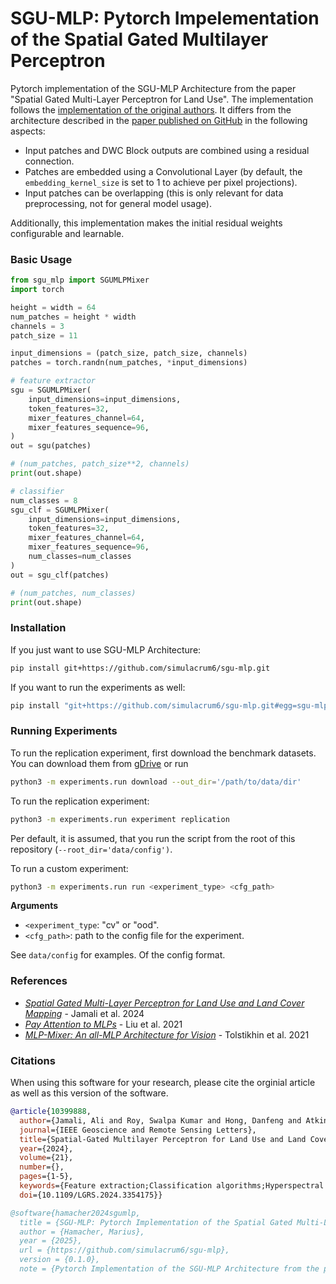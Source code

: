 # SGU-MLP: Pytorch Impelementation of the Spatial Gated Multilayer Perceptron

Pytorch implementation of the SGU-MLP Architecture from the paper "Spatial Gated Multi-Layer Perceptron for Land Use". 
The implementation follows the [implementation of the original authors](https://github.com/aj1365/SGUMLP/blob/main/SGUMLP.ipynb). It differs from the architecture described in the [paper published on GitHub](https://github.com/aj1365/SGUMLP/blob/main/Spatial_Gated_Multi-Layer_Perceptron_for_Land_Use_and_Land_Cover_Mapping.pdf) in the following aspects: 

- Input patches and DWC Block outputs are combined using a residual connection.
- Patches are embedded using a Convolutional Layer (by default, the `embedding_kernel_size` is set to 1 to achieve per pixel projections).
- Input patches can be overlapping (this is only relevant for data preprocessing, not for general model usage).

Additionally, this implementation makes the initial residual weights configurable and learnable. 

### Basic Usage

````python
from sgu_mlp import SGUMLPMixer
import torch

height = width = 64
num_patches = height * width
channels = 3
patch_size = 11

input_dimensions = (patch_size, patch_size, channels)
patches = torch.randn(num_patches, *input_dimensions)

# feature extractor
sgu = SGUMLPMixer(
    input_dimensions=input_dimensions,
    token_features=32,
    mixer_features_channel=64,
    mixer_features_sequence=96,
)
out = sgu(patches)

# (num_patches, patch_size**2, channels)
print(out.shape) 

# classifier
num_classes = 8
sgu_clf = SGUMLPMixer(
    input_dimensions=input_dimensions,      
    token_features=32,                      
    mixer_features_channel=64,              
    mixer_features_sequence=96,
    num_classes=num_classes
)
out = sgu_clf(patches)

# (num_patches, num_classes)
print(out.shape)
````

### Installation

If you just want to use SGU-MLP Architecture:
````bash
pip install git+https://github.com/simulacrum6/sgu-mlp.git
````

If you want to run the experiments as well:
````bash
pip install "git+https://github.com/simulacrum6/sgu-mlp.git#egg=sgu-mlp[experiments]"
````

### Running Experiments

To run the replication experiment, first download the benchmark datasets. 
You can download them from [gDrive](https://drive.usercontent.google.com/download?id=1dLJJrNJpQoQeDHybs37iGxmrSU6aP2xv&export=download) or run

````bash
python3 -m experiments.run download --out_dir='/path/to/data/dir'
````

To run the replication experiment:
````bash
python3 -m experiments.run experiment replication
````
Per default, it is assumed, that you run the script from the root of this repository (``--root_dir='data/config')``.

To run a custom experiment:
````bash
python3 -m experiments.run run <experiment_type> <cfg_path>
````
**Arguments**
- `<experiment_type`: "cv" or "ood".
- `<cfg_path>`: path to the config file for the experiment.

See `data/config` for examples. Of the config format.

### References
- _[Spatial Gated Multi-Layer Perceptron for Land Use and Land Cover Mapping](https://doi.org/10.1109/LGRS.2024.3354175)_ - Jamali et al. 2024
- _[Pay Attention to MLPs](https://dl.acm.org/doi/10.5555/3540261.3540965)_ - Liu et al. 2021
- _[MLP-Mixer: An all-MLP Architecture for Vision](https://dl.acm.org/doi/10.5555/3540261.3542118)_ - Tolstikhin et al. 2021

### Citations

When using this software for your research, please cite the orginial article as well as this version of the software.

```bibtex
@article{10399888,
  author={Jamali, Ali and Roy, Swalpa Kumar and Hong, Danfeng and Atkinson, Peter M. and Ghamisi, Pedram},
  journal={IEEE Geoscience and Remote Sensing Letters}, 
  title={Spatial-Gated Multilayer Perceptron for Land Use and Land Cover Mapping}, 
  year={2024},
  volume={21},
  number={},
  pages={1-5},
  keywords={Feature extraction;Classification algorithms;Hyperspectral imaging;Data models;Transformers;Biological system modeling;Training data;Attention mechanism;image classification;spatial gating unit (SGU);vision transformers (ViTs)},
  doi={10.1109/LGRS.2024.3354175}}
```

````bibtex
@software{hamacher2024sgumlp,
  title = {SGU-MLP: Pytorch Implementation of the Spatial Gated Multi-Layer Perceptron},
  author = {Hamacher, Marius},
  year = {2025},
  url = {https://github.com/simulacrum6/sgu-mlp},
  version = {0.1.0},
  note = {Pytorch Implementation of the SGU-MLP Architecture from the paper "Spatial Gated Multi-Layer Perceptron for Land Use and Land Cover Mapping"}}
````
